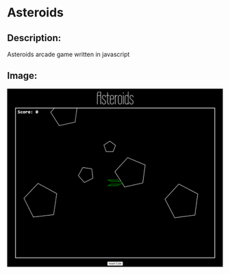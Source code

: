 # Asteroids

## Description:

Asteroids arcade game written in javascript

## Image:

![](image.png)